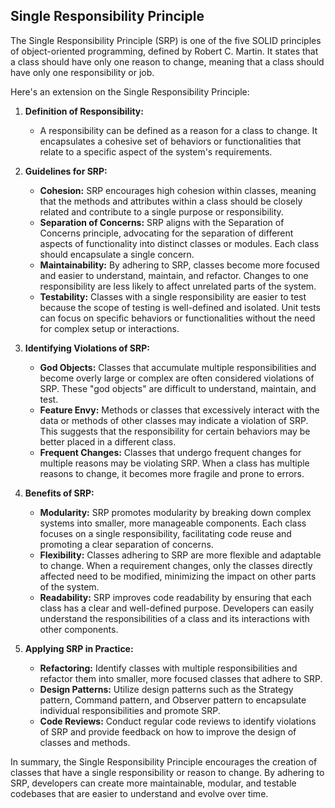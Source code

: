 ## Single Responsibility Principle

The Single Responsibility Principle (SRP) is one of the five SOLID principles of object-oriented programming, defined by Robert C. Martin. It states that a class should have only one reason to change, meaning that a class should have only one responsibility or job.

Here's an extension on the Single Responsibility Principle:

1. **Definition of Responsibility:**
   - A responsibility can be defined as a reason for a class to change. It encapsulates a cohesive set of behaviors or functionalities that relate to a specific aspect of the system's requirements.

2. **Guidelines for SRP:**
   - **Cohesion:** SRP encourages high cohesion within classes, meaning that the methods and attributes within a class should be closely related and contribute to a single purpose or responsibility.
   - **Separation of Concerns:** SRP aligns with the Separation of Concerns principle, advocating for the separation of different aspects of functionality into distinct classes or modules. Each class should encapsulate a single concern.
   - **Maintainability:** By adhering to SRP, classes become more focused and easier to understand, maintain, and refactor. Changes to one responsibility are less likely to affect unrelated parts of the system.
   - **Testability:** Classes with a single responsibility are easier to test because the scope of testing is well-defined and isolated. Unit tests can focus on specific behaviors or functionalities without the need for complex setup or interactions.

3. **Identifying Violations of SRP:**
   - **God Objects:** Classes that accumulate multiple responsibilities and become overly large or complex are often considered violations of SRP. These "god objects" are difficult to understand, maintain, and test.
   - **Feature Envy:** Methods or classes that excessively interact with the data or methods of other classes may indicate a violation of SRP. This suggests that the responsibility for certain behaviors may be better placed in a different class.
   - **Frequent Changes:** Classes that undergo frequent changes for multiple reasons may be violating SRP. When a class has multiple reasons to change, it becomes more fragile and prone to errors.

4. **Benefits of SRP:**
   - **Modularity:** SRP promotes modularity by breaking down complex systems into smaller, more manageable components. Each class focuses on a single responsibility, facilitating code reuse and promoting a clear separation of concerns.
   - **Flexibility:** Classes adhering to SRP are more flexible and adaptable to change. When a requirement changes, only the classes directly affected need to be modified, minimizing the impact on other parts of the system.
   - **Readability:** SRP improves code readability by ensuring that each class has a clear and well-defined purpose. Developers can easily understand the responsibilities of a class and its interactions with other components.

5. **Applying SRP in Practice:**
   - **Refactoring:** Identify classes with multiple responsibilities and refactor them into smaller, more focused classes that adhere to SRP.
   - **Design Patterns:** Utilize design patterns such as the Strategy pattern, Command pattern, and Observer pattern to encapsulate individual responsibilities and promote SRP.
   - **Code Reviews:** Conduct regular code reviews to identify violations of SRP and provide feedback on how to improve the design of classes and methods.

In summary, the Single Responsibility Principle encourages the creation of classes that have a single responsibility or reason to change. By adhering to SRP, developers can create more maintainable, modular, and testable codebases that are easier to understand and evolve over time.